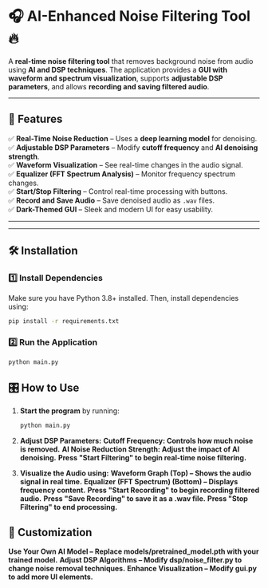 # 🎧 AI-Enhanced Noise Filtering Tool 🔥

A **real-time noise filtering tool** that removes background noise from audio using **AI and DSP techniques**. The application provides a **GUI with waveform and spectrum visualization**, supports **adjustable DSP parameters**, and allows **recording and saving filtered audio**.

---

## 🚀 Features
✅ **Real-Time Noise Reduction** – Uses a **deep learning model** for denoising.  
✅ **Adjustable DSP Parameters** – Modify **cutoff frequency** and **AI denoising strength**.  
✅ **Waveform Visualization** – See real-time changes in the audio signal.  
✅ **Equalizer (FFT Spectrum Analysis)** – Monitor frequency spectrum changes.  
✅ **Start/Stop Filtering** – Control real-time processing with buttons.  
✅ **Record and Save Audio** – Save denoised audio as `.wav` files.  
✅ **Dark-Themed GUI** – Sleek and modern UI for easy usability.  

---


---

## 🛠️ Installation

### **1️⃣ Install Dependencies**
Make sure you have Python 3.8+ installed. Then, install dependencies using:
```bash
pip install -r requirements.txt
```
### **2️⃣ Run the Application**
```bash
python main.py
```

## 🎛️ How to Use
1. **Start the program** by running:
   ```bash
   python main.py
   ```
   
2. **Adjust DSP Parameters:**
**Cutoff Frequency: Controls how much noise is removed.**
**AI Noise Reduction Strength: Adjust the impact of AI denoising.**
**Press "Start Filtering" to begin real-time noise filtering.**

3. **Visualize the Audio using:**
**Waveform Graph (Top) – Shows the audio signal in real time.**
**Equalizer (FFT Spectrum) (Bottom) – Displays frequency content.**
**Press "Start Recording" to begin recording filtered audio.**
**Press "Save Recording" to save it as a .wav file.**
**Press "Stop Filtering" to end processing.**

## 🔧 Customization
**Use Your Own AI Model – Replace models/pretrained_model.pth with your trained model.**
**Adjust DSP Algorithms – Modify dsp/noise_filter.py to change noise removal techniques.**
**Enhance Visualization – Modify gui.py to add more UI elements.**

